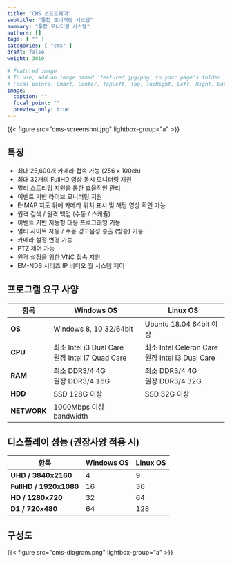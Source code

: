 ```yaml
---
title: "CMS 소프트웨어"
subtitle: "통합 모니터링 시스템"
summary: "통합 모니터링 시스템"
authors: []
tags: [ "" ]
categories: [ "cms" ]
draft: false
weight: 3010

# Featured image
# To use, add an image named `featured.jpg/png` to your page's folder.
# Focal points: Smart, Center, TopLeft, Top, TopRight, Left, Right, BottomLeft, Bottom, BottomRight.
image:
  caption: ""
  focal_point: ""
  preview_only: true
---
```


<div class="container">
<div class="row justify-content-center">
<div class="col-sm-10">

{{< figure src="cms-screenshot.jpg" lightbox-group="a" >}}

</div>
</div>
</div>

## 특징

- 최대 25,600개 카메라 접속 가능 (256 x 100ch)
- 최대 32개의 FullHD 영상 동시 모니터링 지원
- 멀티 스트리밍 지원을 통한 효율적인 관리
- 이벤트 기반 라이브 모니터링 지원
- E-MAP 지도 위에 카메라 위치 표시 및 해당 영상 확인 가능
- 원격 검색 / 원격 백업 (수동 / 스케쥴)
- 이벤트 기반 지능형 대응 프로그래밍 기능
- 멀티 사이트 자동 / 수동 경고음성 송출 (방송) 기능
- 카메라 설정 변경 가능
- PTZ 제어 가능
- 원격 설정을 위한 VNC 접속 지원
- EM-NDS 시리즈 IP 비디오 월 시스템 제어

<div class="container">
<div class="row justify-content-center">
<div class="col-sm-6 pl-0">

## 프로그램 요구 사양

항목 | Windows OS | Linux OS
-----|------------|---------
**OS** | Windows 8, 10 32/64bit | Ubuntu 18.04 64bit 이상
**CPU** | 최소 Intel i3 Dual Care<br>권장 Intel i7 Quad Care | 최소 Intel Celeron Care<br>권장 Intel i3 Dual Care
**RAM** | 최소 DDR3/4 4G<br>권장 DDR3/4 16G | 최소 DDR3/4 4G<br>권장 DDR3/4 32G
**HDD** | SSD 128G 이상 | SSD 32G 이상
**NETWORK** | 1000Mbps 이상 bandwidth

</div>
<div class="col-sm-6 pl-0">

## 디스플레이 성능 (권장사양 적용 시)

항목 | Windows OS | Linux OS
-----|------------|---------
**UHD / 3840x2160** | 4 | 9
**FullHD / 1920x1080** | 16 | 36
**HD / 1280x720** | 32 | 64
**D1 / 720x480** | 64 | 128

</div>
</div>
</div>

## 구성도

{{< figure src="cms-diagram.png" lightbox-group="a" >}}
